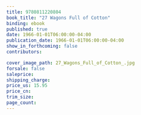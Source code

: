 ```yaml
---
title: 9780811220804
book_title: "27 Wagons Full of Cotton"
binding: ebook
published: true
date: 1966-01-01T06:00:00-04:00
publication_date: 1966-01-01T06:00:00-04:00
show_in_forthcoming: false
contributors:

cover_image_path: 27_Wagons_Full_of_Cotton_.jpg
forsale: false
saleprice:
shipping_charge:
price_us: 15.95
price_cn:
trim_size:
page_count:
---
```


